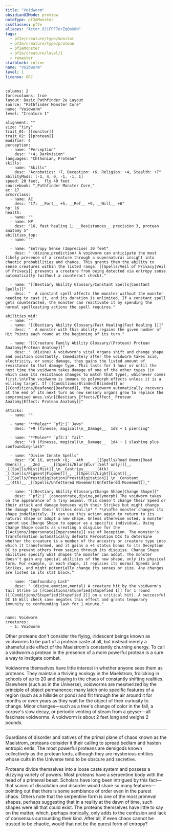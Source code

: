 ```yaml
---
title: "Voidworm"
obsidianUIMode: preview
noteType: pf2eMonster
cssClasses: pf2e
aliases: "Actor.9JiFPF7erZqQnXdN" 
tags:
  - pf2e/creature/type/monitor
  - pf2e/creature/type/protean
  - pf2eMonster
  - pf2e/creature/level/1
  - remaster
statblock: inline
name: "Voidworm"
level: 1
license: ORC
---
```


```statblock
columns: 2
forcecolumns: true
layout: Basic Pathfinder 2e Layout
source: "Pathfinder Monster Core"
name: "Voidworm"
level: "Creature 1"

alignment: ""
size: "tiny"
trait_01: [[monitor]]
trait_02: [[protean]]
modifier: 4
perception:
  - name: "Perception"
    desc: "+4; Darkvision"
languages: "Chthonian, Protean"
skills:
  - name: "Skills"
    desc: "Acrobatics: +7, Deception: +6, Religion: +4, Stealth: +7"
abilityMods: [-1, 4, 0, -1, -1, 1]
speed: 20 feet,  fly 40 feet
sourcebook: "_Pathfinder Monster Core_"
ac: 17
armorclass:
  - name: AC
    desc: "17; __Fort__ +5, __Ref__ +9, __Will__ +6"
hp: 16
health:
  - name: ""
  - name: HP
    desc: "16, fast healing 1; __Resistances__ precision 3, protean anatomy 5"
abilities_top:
  - name: ""

  - name: "Entropy Sense (Imprecise) 30 feet"
    desc: " (divine,prediction) A voidworm can anticipate the most likely presence of a creature through a supernatural insight into chaotic probabilities and chance. This grants them the ability to sense creatures within the listed range. [[Spells/Veil of Privacy|Veil of Privacy]] prevents a creature from being detected via entropy sense automatically (without a counteract check)."

  - name: "[[Bestiary Ability Glossary/Constant Spells|Constant Spells]]"
    desc: "  A constant spell affects the monster without the monster needing to cast it, and its duration is unlimited. If a constant spell gets counteracted, the monster can reactivate it by spending the normal spellcasting actions the spell requires."

abilities_mid:
  - name: ""
  - name: "[[Bestiary Ability Glossary/Fast Healing|Fast Healing 1]]"
    desc: "  A monster with this ability regains the given number of Hit Points each round at the beginning of its turn."

  - name: "[[Creature Family Ability Glossary/(Protean) Protean Anatomy|Protean Anatomy]]"
    desc: " (divine) A voidworm's vital organs shift and change shape and position constantly. Immediately after the voidworm takes acid, electricity, or sonic damage, they gains the listed amount of resistance to that damage type. This lasts for 1 hour or until the next time the voidworm takes damage of one of the other types (in which case its resistance changes to match that type), whichever comes first.\n\nThe voidworm is immune to polymorph effects unless it is a willing target. If [[Conditions/Blinded|Blinded]] or [[Conditions/Deafened|Deafened]], the voidworm automatically recovers at the end of its next turn as new sensory organs grow to replace the compromised ones.\n\n[[Bestiary Effects/Effect_ Protean Anatomy|Effect: Protean Anatomy]]"

attacks:
  - name: ""

  - name: "**Melee** `pf2:1` Jaws"
    desc: "+9 (finesse, magical)\n__Damage__  1d8 + 1 piercing"

  - name: "**Melee** `pf2:1` Tail"
    desc: "+9 (finesse, magical)\n__Damage__  1d4 + 1 slashing plus confounding-lash"

  - name: "Divine Innate Spells"
    desc: "DC 16, attack +8; __4th __  _[[Spells/Read Omens|Read Omens]]_; __2nd __  _[[Spells/Blur|Blur (Self only)]]_, _[[Spells/Mist|Mist]]_\n__Cantrips__  __(4th)__ _[[Spells/Figment|Figment]]_, _[[Spells/Light|Light]]_, _[[Spells/Prestidigitation|Prestidigitation]]_\n__Constant__  __(4th)__ _[[Spells/Unfettered Movement|Unfettered Movement]]_"

  - name: "[[Bestiary Ability Glossary/Change Shape|Change Shape]]"
    desc: "`pf2:1` (concentrate,divine,polymorph) The voidworm takes on the appearance of a Tiny animal. This doesn't change their Speed or their attack and damage bonuses with their Strikes but might change the damage type their Strikes deal.\n* * *\n\nThe monster changes its shape indefinitely. It can use this action again to return to its natural shape or adopt a new shape. Unless otherwise noted, a monster cannot use Change Shape to appear as a specific individual. Using Change Shape counts as creating a disguise for the [[Actions/Impersonate|Impersonate]] use of Deception. The monster's transformation automatically defeats Perception DCs to determine whether the creature is a member of the ancestry or creature type into which it transformed, and it gains a +4 status bonus to its Deception DC to prevent others from seeing through its disguise. Change Shape abilities specify what shapes the monster can adopt. The monster doesn't gain any special abilities of the new shape, only its physical form. For example, in each shape, it replaces its normal Speeds and Strikes, and might potentially change its senses or size. Any changes are listed in its stat block."

  - name: "Confounding Lash"
    desc: " (divine,emotion,mental) A creature hit by the voidworm's tail Strike is [[Conditions/Stupefied|Stupefied 1]] for 1 round ([[Conditions/Stupefied|Stupefied 2]] on a critical hit). A successful DC 16 Will check save negates this effect and grants temporary immunity to confounding lash for 1 minute."
 
```

```encounter-table
name: Voidworm
creatures:
  - 1: Voidworm
```



Other proteans don't consider the flying, iridescent beings known as voidworms to be part of a protean caste at all, but instead merely a shameful side effect of the Maelstrom's constantly churning energy. To call a voidworm a protean in the presence of a more powerful protean is a sure a way to instigate combat.

Voidworms themselves have little interest in whether anyone sees them as proteans. They maintain a thriving ecology in the Maelstrom, frolicking in schools of up to 20 and playing in the chaos of constantly shifting realities. Elsewhere (such as in the Universe), voidworms are mesmerized by the principle of object permanence; many latch onto specific features of a region (such as a hillside or pond) and flit through the air around it for months or even years as they wait for the object of their curiosity to change. Minor changes—such as a tree's change of color in the fall, a corpse's slow decay, or periodic venting of steam from a geyser—all fascinate voidworms. A voidworm is about 2 feet long and weighs 2 pounds.

* * *

Guardians of disorder and natives of the primal plane of chaos known as the Maelstrom, proteans consider it their calling to spread bedlam and hasten entropic ends. The most powerful proteans are demigods known collectively as the protean lords, although they are mysterious entities whose cults in the Universe tend to be obscure and secretive.

Proteans divide themselves into a loose caste system and possess a dizzying variety of powers. Most proteans have a serpentine body with the head of a primeval beast. Scholars have long been intrigued by this fact—that scions of dissolution and disorder would share so many features—pointing out that there is some semblance of order even in the purest chaos. Others note that the serpentine form is one of the most primeval shapes, perhaps suggesting that in a reality at the dawn of time, such shapes were all that could exist. The proteans themselves have little to say on the matter, which, perhaps ironically, only adds to the confusion and lack of consensus surrounding their kind. After all, if even chaos cannot be trusted to be chaotic, would that not be the purest form of entropy?
